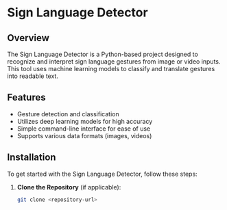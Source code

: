 # Sign Language Detector

## Overview

The Sign Language Detector is a Python-based project designed to recognize and interpret sign language gestures from image or video inputs. This tool uses machine learning models to classify and translate gestures into readable text.

## Features

- Gesture detection and classification
- Utilizes deep learning models for high accuracy
- Simple command-line interface for ease of use
- Supports various data formats (images, videos)

## Installation

To get started with the Sign Language Detector, follow these steps:

1. **Clone the Repository** (if applicable):
   ```bash
   git clone <repository-url>
